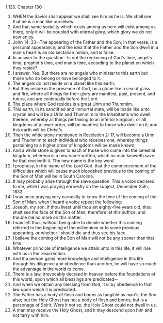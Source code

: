 1.130. Chapter 130
1. WHEN the Savior shall appear we shall see him as he is. We shall see that he is a man like ourselves.
2. And that same sociality which exists among us here will exist among us there, only it will be coupled with eternal glory, which glory we do not now enjoy.
3. John 14: 23--The appearing of the Father and the Son, in that verse, is a personal appearance; and the idea that the Father and the Son dwell in a man's heart is an old sectarian notion, and is false.
4. In answer to the question--Is not the reckoning of God's time, angel's time, prophet's time, and man's time, according to the planet on which they reside?
5. I answer, Yes. But there are no angels who minister to this earth but those who do belong or have belonged to it.
6. The angels do not reside on a planet like this earth;
7. But they reside in the presence of God, on a globe like a sea of glass and fire, where all things for their glory are manifest, past, present, and future, and are continually before the Lord.
8. The place where God resides is a great Urim and Thummim.
9. This earth, in its sanctified and immortal state, will be made like unto crystal and will be a Urim and Thummim to the inhabitants who dwell thereon, whereby all things pertaining to an inferior kingdom, or all kingdoms of a lower order, will be manifest to those who dwell on it; and this earth will be Christ's.
10. Then the white stone mentioned in Revelation 2: 17, will become a Urim and Thummim to each individual who receives one, whereby things pertaining to a higher order of kingdoms will be made known;
11. And a white stone is given to each of those who come into the celestial kingdom, whereon is a new name written, which no man knoweth save he that receiveth it. The new name is the key word.
12. I prophesy, in the name of the Lord God, that the commencement of the difficulties which will cause much bloodshed previous to the coming of the Son of Man will be in South Carolina.
13. It may probably arise through the slave question. This a voice declared to me, while I was praying earnestly on the subject, December 25th, 1832.
14. I was once praying very earnestly to know the time of the coming of the Son of Man, when I heard a voice repeat the following:
15. Joseph, my son, if thou livest until thou art eighty-five years old, thou shalt see the face of the Son of Man; therefore let this suffice, and trouble me no more on this matter.
16. I was left thus, without being able to decide whether this coming referred to the beginning of the millennium or to some previous appearing, or whether I should die and thus see his face.
17. I believe the coming of the Son of Man will not be any sooner than that time.
18. Whatever principle of intelligence we attain unto in this life, it will rise with us in the resurrection.
19. And if a person gains more knowledge and intelligence in this life through his diligence and obedience than another, he will have so much the advantage in the world to come.
20. There is a law, irrevocably decreed in heaven before the foundations of this world, upon which all blessings are predicated--
21. And when we obtain any blessing from God, it is by obedience to that law upon which it is predicated.
22. The Father has a body of flesh and bones as tangible as man's; the Son also; but the Holy Ghost has not a body of flesh and bones, but is a personage of Spirit. Were it not so, the Holy Ghost could not dwell in us.
23. A man may receive the Holy Ghost, and it may descend upon him and not tarry with him.

